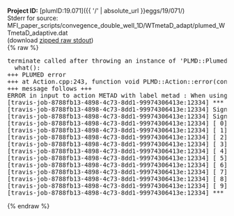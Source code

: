 **Project ID:** [plumID:19.071]({{ '/' | absolute_url }}eggs/19/071/)  
Stderr for source:  MFI_paper_scripts/convegence_double_well_1D/WTmetaD_adapt/plumed_WTmetaD_adaptive.dat   
(download [zipped raw stdout](plumed_WTmetaD_adaptive.dat.plumed_master.stdout.txt.zip))  
{% raw %}
<pre>
terminate called after throwing an instance of 'PLMD::Plumed::ExceptionError'
  what():  
+++ PLUMED error
+++ at Action.cpp:243, function void PLMD::Action::error(const string&) const
+++ message follows +++
ERROR in input to action METAD with label metad : When using ADAPTIVE Gaussians on a grid SIGMA_MIN must be specified
[travis-job-8788fb13-4898-4c73-8dd1-99974306413e:12334] *** Process received signal ***
[travis-job-8788fb13-4898-4c73-8dd1-99974306413e:12334] Signal: Aborted (6)
[travis-job-8788fb13-4898-4c73-8dd1-99974306413e:12334] Signal code:  (-6)
[travis-job-8788fb13-4898-4c73-8dd1-99974306413e:12334] [ 0] /lib/x86_64-linux-gnu/libc.so.6(+0x354b0)[0x7fac8c09e4b0]
[travis-job-8788fb13-4898-4c73-8dd1-99974306413e:12334] [ 1] /lib/x86_64-linux-gnu/libc.so.6(gsignal+0x38)[0x7fac8c09e428]
[travis-job-8788fb13-4898-4c73-8dd1-99974306413e:12334] [ 2] /lib/x86_64-linux-gnu/libc.so.6(abort+0x16a)[0x7fac8c0a002a]
[travis-job-8788fb13-4898-4c73-8dd1-99974306413e:12334] [ 3] /usr/lib/x86_64-linux-gnu/libstdc++.so.6(_ZN9__gnu_cxx27__verbose_terminate_handlerEv+0x16d)[0x7fac8c6d884d]
[travis-job-8788fb13-4898-4c73-8dd1-99974306413e:12334] [ 4] /usr/lib/x86_64-linux-gnu/libstdc++.so.6(+0x8d6b6)[0x7fac8c6d66b6]
[travis-job-8788fb13-4898-4c73-8dd1-99974306413e:12334] [ 5] /usr/lib/x86_64-linux-gnu/libstdc++.so.6(+0x8d701)[0x7fac8c6d6701]
[travis-job-8788fb13-4898-4c73-8dd1-99974306413e:12334] [ 6] /usr/lib/x86_64-linux-gnu/libstdc++.so.6(__cxa_rethrow+0x49)[0x7fac8c6d6969]
[travis-job-8788fb13-4898-4c73-8dd1-99974306413e:12334] [ 7] plumed_master[0x40a072]
[travis-job-8788fb13-4898-4c73-8dd1-99974306413e:12334] [ 8] /lib/x86_64-linux-gnu/libc.so.6(__libc_start_main+0xf0)[0x7fac8c089830]
[travis-job-8788fb13-4898-4c73-8dd1-99974306413e:12334] [ 9] plumed_master[0x40a0e9]
[travis-job-8788fb13-4898-4c73-8dd1-99974306413e:12334] *** End of error message ***
</pre>
{% endraw %}

